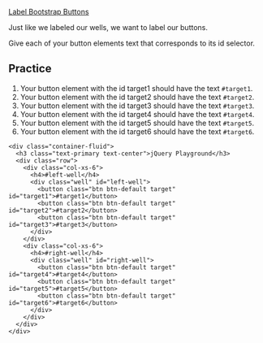 [Label Bootstrap Buttons](https://www.freecodecamp.org/learn/front-end-development-libraries/bootstrap/label-bootstrap-buttons)

Just like we labeled our wells, we want to label our buttons.

Give each of your button elements text that corresponds to its id selector.

## Practice
1. Your button element with the id target1 should have the text `#target1`.
2. Your button element with the id target2 should have the text `#target2`.
3. Your button element with the id target3 should have the text `#target3`.
4. Your button element with the id target4 should have the text `#target4`.
5. Your button element with the id target5 should have the text `#target5`.
6. Your button element with the id target6 should have the text `#target6`.

```
<div class="container-fluid">
  <h3 class="text-primary text-center">jQuery Playground</h3>
  <div class="row">
    <div class="col-xs-6">
      <h4>#left-well</h4>
      <div class="well" id="left-well">
        <button class="btn btn-default target" id="target1">#target1</button>
        <button class="btn btn-default target" id="target2">#target2</button>
        <button class="btn btn-default target" id="target3">#target3</button>
      </div>
    </div>
    <div class="col-xs-6">
      <h4>#right-well</h4>
      <div class="well" id="right-well">
        <button class="btn btn-default target" id="target4">#target4</button>
        <button class="btn btn-default target" id="target5">#target5</button>
        <button class="btn btn-default target" id="target6">#target6</button>
      </div>
    </div>
  </div>
</div>
```

